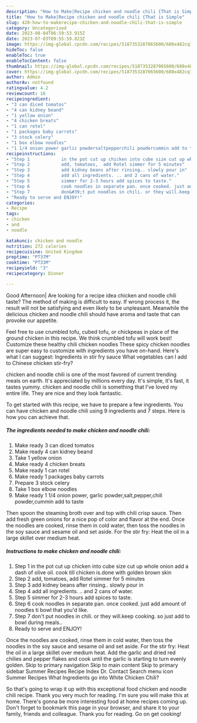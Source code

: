 ```yaml
---
description: "How to Make|Recipe chicken and noodle chili {That is Simple"
title: "How to Make|Recipe chicken and noodle chili {That is Simple"
slug: 420-how-to-makerecipe-chicken-and-noodle-chili-that-is-simple
category: Uncategorized
date: 2023-08-04T06:59:53.915Z
date: 2023-07-03T09:55:59.823Z
image: https://img-global.cpcdn.com/recipes/5187353287065600/680x482cq70/chicken-and-noodle-chili-recipe-main-photo.jpg
hideToc: false
enableToc: true
enableTocContent: false
thumbnail: https://img-global.cpcdn.com/recipes/5187353287065600/680x482cq70/chicken-and-noodle-chili-recipe-main-photo.jpg
cover: https://img-global.cpcdn.com/recipes/5187353287065600/680x482cq70/chicken-and-noodle-chili-recipe-main-photo.jpg
author: Admin
authorAv: notfound
ratingvalue: 4.2
reviewcount: 16
recipeingredient:
- "3 can diced tomatos"
- "4 can kidney beand"
- "1 yellow onion"
- "4 chicken breats"
- "1 can rotel"
- "1 packages baby carrots"
- "3 stock celery"
- "1 box elbow noodles"
- "1 1/4 onion power garlic powdersaltpepperchili powdercummin add to taste"
recipeinstructions:
- "Step 1            in the pot cut up chicken into cube size cut up whole onion add a dash of olive oil. cook till chicken is.done with golden brown skin"
- "Step 2            add, tomatoes,  add Rotel simmer for 5 minutes"
- "Step 3            add kidney beans after rinsing.. slowly pour in"
- "Step 4            add all ingredients. .. and 2 cans of water."
- "Step 5            simmer for 2-3 hours add spices to taste."
- "Step 6            cook noodles in separate pan. once cooked. just add amount of noodles ti bowl that you&#39;d like."
- "Step 7            don&#39;t put noodles in chili. or they will.keep cooking. so just add to bowl during meals.."
- "Ready to serve and ENJOY!"
categories:
- Recipe
tags:
- chicken
- and
- noodle

katakunci: chicken and noodle 
nutrition: 272 calories
recipecuisine: United Kingdom
preptime: "PT37M"
cooktime: "PT33M"
recipeyield: "3"
recipecategory: Dinner

---
```



Good Afternoon| Are looking for a recipe idea chicken and noodle chili taste? The method of making is difficult to easy. If wrong process it, the result will not be satisfying and even likely to be unpleasant. Meanwhile the delicious chicken and noodle chili should have aroma and taste that can provoke our appetite.





Feel free to use crumbled tofu, cubed tofu, or chickpeas in place of the ground chicken in this recipe. We think crumbled tofu will work best! Customize these healthy chili chicken noodles These spicy chicken noodles are super easy to customize with ingredients you have on-hand. Here&#39;s what I can suggest: Ingredients in stir fry sauce What vegetables can I add to Chinese chicken stir-fry?

chicken and noodle chili is one of the most favored of current trending meals on earth. It's appreciated by millions every day. It's simple, it's fast, it tastes yummy. chicken and noodle chili is something that I've loved my entire life. They are nice and they look fantastic.


To get started with this recipe, we have to prepare a few ingredients. You can have chicken and noodle chili using 9 ingredients and 7 steps. Here is how you can achieve that.

<!--inarticleads1-->

##### The ingredients needed to make chicken and noodle chili:

1. Make ready 3 can diced tomatos
1. Make ready 4 can kidney beand
1. Take 1 yellow onion
1. Make ready 4 chicken breats
1. Make ready 1 can rotel
1. Make ready 1 packages baby carrots
1. Prepare 3 stock celery
1. Take 1 box elbow noodles
1. Make ready 1 1/4 onion power, garlic powder,salt,pepper,chili powder,cummin add to taste


Then spoon the steaming broth over and top with chili crisp sauce. Then add fresh green onions for a nice pop of color and flavor at the end. Once the noodles are cooked, rinse them in cold water, then toss the noodles in the soy sauce and sesame oil and set aside. For the stir fry: Heat the oil in a large skillet over medium heat. 

<!--inarticleads2-->

##### Instructions to make chicken and noodle chili:

1. Step 1            in the pot cut up chicken into cube size cut up whole onion add a dash of olive oil. cook till chicken is.done with golden brown skin
1. Step 2            add, tomatoes,  add Rotel simmer for 5 minutes
1. Step 3            add kidney beans after rinsing.. slowly pour in
1. Step 4            add all ingredients. .. and 2 cans of water.
1. Step 5            simmer for 2-3 hours add spices to taste.
1. Step 6            cook noodles in separate pan. once cooked. just add amount of noodles ti bowl that you&#39;d like.
1. Step 7            don&#39;t put noodles in chili. or they will.keep cooking. so just add to bowl during meals..
1. Ready to serve and ENJOY!

Once the noodles are cooked, rinse them in cold water, then toss the noodles in the soy sauce and sesame oil and set aside. For the stir fry: Heat the oil in a large skillet over medium heat. Add the garlic and dried red chilies and pepper flakes and cook until the garlic is starting to turn evenly golden. Skip to primary navigation Skip to main content Skip to primary sidebar Summer Recipes Recipe Index Dr. Contact Search menu icon Summer Recipes What Ingredients go into White Chicken Chili? 

So that's going to wrap it up with this exceptional food chicken and noodle chili recipe. Thank you very much for reading. I'm sure you will make this at home. There's gonna be more interesting food at home recipes coming up. Don't forget to bookmark this page in your browser, and share it to your family, friends and colleague. Thank you for reading. Go on get cooking!
